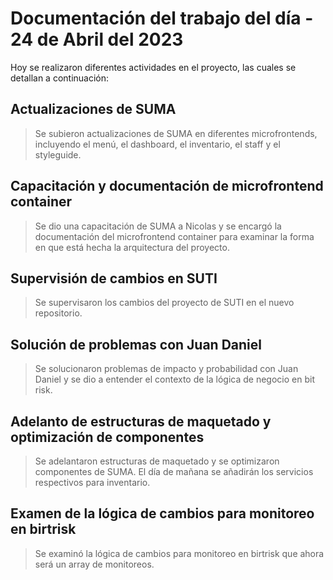 # Documentación del trabajo del día - 24 de Abril del 2023

Hoy se realizaron diferentes actividades en el proyecto, las cuales se detallan a continuación:

## Actualizaciones de SUMA

>Se subieron actualizaciones de SUMA en diferentes microfrontends, incluyendo el menú, el dashboard, el inventario, el staff y el styleguide.

## Capacitación y documentación de microfrontend container

>Se dio una capacitación de SUMA a Nicolas y se encargó la documentación del microfrontend container para examinar la forma en que está hecha la arquitectura del proyecto.

## Supervisión de cambios en SUTI

>Se supervisaron los cambios del proyecto de SUTI en el nuevo repositorio.

## Solución de problemas con Juan Daniel

>Se solucionaron problemas de impacto y probabilidad con Juan Daniel y se dio a entender el contexto de la lógica de negocio en bit risk.

## Adelanto de estructuras de maquetado y optimización de componentes

>Se adelantaron estructuras de maquetado y se optimizaron componentes de SUMA. El día de mañana se añadirán los servicios respectivos para inventario.

## Examen de la lógica de cambios para monitoreo en birtrisk

>Se examinó la lógica de cambios para monitoreo en birtrisk que ahora será un array de monitoreos.

